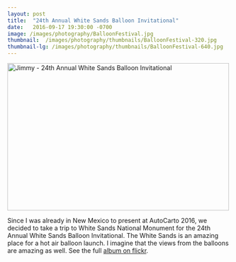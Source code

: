 ```yaml
---
layout: post
title:  "24th Annual White Sands Balloon Invitational"
date:   2016-09-17 19:30:00 -0700
image: /images/photography/BalloonFestival.jpg
thumbnail:  /images/photography/thumbnails/BalloonFestival-320.jpg
thumbnail-lg: /images/photography/thumbnails/BalloonFestival-640.jpg
---
```

<a class="flickr" data-flickr-embed="true" data-header="true" data-footer="true"  href="//www.flickr.com/photos/robotbrainz/albums/72157673169037250" title="Jimmy - 24th Annual White Sands Balloon Invitational"><img src="//c5.staticflickr.com/8/7475/29884124956_1de31a37db.jpg" width="500" height="333" alt="Jimmy - 24th Annual White Sands Balloon Invitational"></a><script async src="//embedr.flickr.com/assets/client-code.js" charset="utf-8"></script>

<p>Since I was already in New Mexico to present at AutoCarto 2016, we decided to take a trip to White Sands National Monument for the 24th Annual White Sands Balloon Invitational. The White Sands is an amazing place for a hot air balloon launch. I imagine that the views from the balloons are amazing as well. See the full <a href="//www.flickr.com/photos/robotbrainz/albums/72157673169037250">album on flickr</a>.</p>
